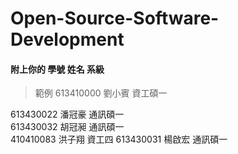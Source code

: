 # Open-Source-Software-Development
#### 附上你的 學號 姓名 系級
> 範例 613410000 劉小賓 資工碩一  
  
613430022 潘冠豪 通訊碩一  
613430032 胡冠昶 通訊碩一  
410410083 洪子翔 資工四
613430031	楊啟宏 通訊碩一  
